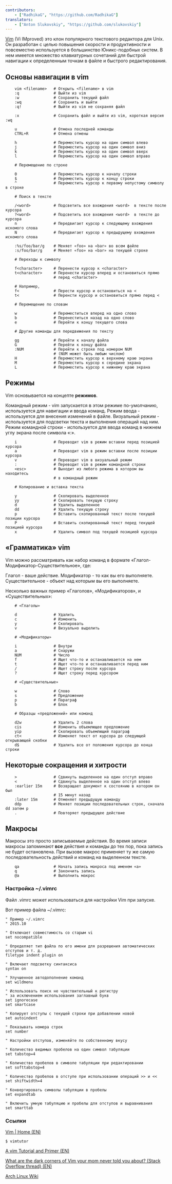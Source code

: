 ```yaml
---
contributors:
    - ["RadhikaG", "https://github.com/RadhikaG"]
translators:
    - ["Anton Slukovskiy", "https://github.com/slukovskiy"]
---
```


[Vim](http://www.vim.org)
(Vi IMproved) это клон популярного текстового редактора для Unix. Он разработан
с целью повышения скорости и продуктивности и повсеместно используется в
большинство Юникс-подобных систем. В нем имеется множество клавиатурных
сочетаний для быстрой навигации к определенным точкам в файле и быстрого
редактирования.

## Основы навигации в vim

```
    vim <filename>   # Открыть <filename> в vim
    :q               # Выйти из vim
    :w               # Сохранить текущий файл
    :wq              # Сохранить и выйти
    :q!              # Выйти из vim не сохраняя файл

    :x               # Сохранить файл и выйти из vim, короткая версия :wq

    u                # Отмена последней команды
    CTRL+R           # Отмена отмены

    h                # Переместить курсор на один символ влево
    j                # Переместить курсор на один символ вниз
    k                # Переместить курсор на один символ вверх
    l                # Переместить курсор на один символ вправо

    # Перемещение по строке

    0                # Переместить курсор к началу строки
    $                # Переместить курсор к концу строки
    ^                # Переместить курсор к первому непустому символу в строке

    # Поиск в тексте

    /<word>          # Подсветить все вхождения <word>  в тексте после курсора
    ?<word>          # Подсветить все вхождения <word>  в тексте до курсора
    n                # Передвигает курсор к следующему вхождения искомого слова
    N                # Передвигает курсор к предыдущему вхождения искомого слова

    :%s/foo/bar/g    # Меняет «foo» на «bar» во всем файле
    :s/foo/bar/g     # Меняет «foo» на «bar» на текущей строке

    # Переходы к символу

    f<character>     # Перенести курсор к <character>
    t<character>     # Перенести курсор вперед и остановиться прямо
                     # перед <character>

    # Например,
    f<               # Перести курсор и остановиться на <
    t<               # Перенсти курсор и остановиться прямо перед <

    # Перемещение по словам

    w                # Переместиться вперед на одно слово
    b                # Перенеститься назад на одно слово
    e                # Перейти к концу текущего слова

    # Другие команды для передвижения по тексту

    gg               # Перейти к началу файла
    G                # Перейти к концу файла
    :NUM             # Перейти к строке под номером NUM
                     # (NUM может быть любым числом)
    H                # Переместить курсор к верхнему краю экрана
    M                # Переместить курсор к середине экрана
    L                # Переместить курсор к нижнему краю экрана
```

## Режимы

Vim основывается на концепте **режимов**.

Командный режим - vim запускается в этом режиме по-умолчанию, используется для
навигации и ввода команд.
Режим ввода - используется для внесения изменений в файле.
Визуальный режим - используется для подсветки текста и выполнения операций над ним.
Режим командной строки - используется для ввода команд в нижнем углу экрана после символа «:».

```
    i                # Переводит vim в режим вставки перед позицией курсора
    a                # Переводит vim в режим вставки после позиции курсора
    v                # Переводит vim в визуальный режим
    :                # Переводит vim в режим командной строки
    <esc>            # Выходит из любого режима в котором вы находитесь
                     # в командный режим

    # Копирование и вставка текста

    y                # Скопировать выделенное
    yy               # Скопировать текущую строку
    d                # Удалить выделенное
    dd               # Удалить текущую строку
    p                # Вставить скопированный текст после текущей позиции курсора
    P                # Вставить скопированный текст перед текущей позицией курсора
    x                # Удалить символ под текущей позицией курсора
```

## «Грамматика» vim

Vim можно рассматривать как набор команд в формате «Глагол-Модификатор-Существительное», где:

Глагол - ваше действие.
Модификатор - то как вы его выполняете.
Существительное - объект над которым вы его выполняете.

Несколько важных пример «Глаголов», «Модификаторов», и «Существительных»:

```
    # «Глаголы»

    d                # Удалить
    c                # Изменить
    y                # Скопировать
    v                # Визуально выделить

    # «Модификаторы»

    i                # Внутри
    a                # Снаружи
    NUM              # Число
    f                # Ищет что-то и останавливается на нем
    t                # Ищет что-то и останавливается перед ним
    /                # Ищет строку после курсора
    ?                # Ищет строку перед курсором

    # «Существительные»

    w                # Слово
    s                # Предложение
    p                # Параграф
    b                # Блок

    # Образцы «предложений» или команд

    d2w              # Удалить 2 слова
    cis              # Изменить объемлющее предложение
    yip              # Скопировать объемлющий параграф
    ct<              # Изменяет текст от курсора до следующей открывающей скобки
    d$               # Удалить все от положения курсора до конца строки
```

## Некоторые сокращения и хитрости

```
    >                # Сдвинуть выделенное на один отступ вправо
    <                # Сдвинуть выделенное на один отступ влево
    :earlier 15m     # Возвращает документ к состоянию в котором он был
                     # 15 минут назад
    :later 15m       # Отменяет предыдущую команду
    ddp              # Меняет позиции последовательных строк, сначала dd затем p
    .                # Повторяет предыдущее действие
```

## Макросы

Макросы это просто записываемые действия.
Во время записи макросы запоминают **все** действия и команды до тех пор, пока
запись не будет остановлена. При вызове макрос применяет ту же самую последовательность
действий и команд на выделенном тексте.

```
    qa               # Начать запись макроса под именем «a»
    q                # Закончить запись
    @a               # Выполнить макрос
```

### Настройка ~/.vimrc

Файл .vimrc может использоваться для настройки Vim при запуске.

Вот пример файла ~/.vimrc:

```vim
" Пример ~/.vimrc
" 2015.10

" Отключает совместимость со старым vi
set nocompatible

" Определяет тип файла по его имени для разрешения автоматических отступов и т. д.
filetype indent plugin on

" Включает подсветку синтаксиса
syntax on

" Улучшенное автодополнение команд
set wildmenu

" Использовать поиск не чувствительный к регистру
" за исключением использования заглавный букв
set ignorecase
set smartcase

" Копирует отступы с текущей строки при добавлении новой
set autoindent

" Показывать номера строк
set number

" Настройки отступов, изменяйте по собственному вкусу

" Количество видимых пробелов на один символ табуляции
set tabstop=4

" Количество пробелов в символе табуляции при редактировании
set softtabstop=4

" Количество пробелов в отступе при использовании операций >> и <<
set shiftwidth=4

" Конвертировать символы табуляции в пробелы
set expandtab

" Включить умную табуляцию и пробелы для отступов и выравнивания
set smarttab
```

### Ссылки

[Vim | Home (EN)](http://www.vim.org/index.php)

`$ vimtutor`

[A vim Tutorial and Primer (EN)](https://danielmiessler.com/study/vim/)

[What are the dark corners of Vim your mom never told you about? (Stack Overflow thread) (EN)](http://stackoverflow.com/questions/726894/what-are-the-dark-corners-of-vim-your-mom-never-told-you-about)

[Arch Linux Wiki](https://wiki.archlinux.org/index.php/Vim_%28%D0%A0%D1%83%D1%81%D1%81%D0%BA%D0%B8%D0%B9%29)
